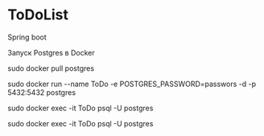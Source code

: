 # ToDoList
Spring boot


Запуск Postgres в Docker  

sudo docker pull postgres 

sudo docker run --name ToDo -e POSTGRES_PASSWORD=passwors -d -p 5432:5432 postgres 

sudo docker exec -it ToDo psql -U postgres

sudo docker exec -it ToDo psql -U postgres

